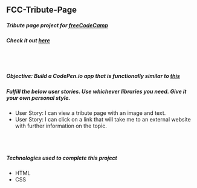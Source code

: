 ## FCC-Tribute-Page
##### Tribute page project for [freeCodeCamp](https://freecodecamp.org/)
##### Check it out [here](http://htmlpreview.github.io/?https://github.com/moT01/FCC-Tribute-Page/blob/master/index.html)

<br/>
<br/>

##### Objective: Build a CodePen.io app that is functionally similar to [this](https://codepen.io/FreeCodeCamp/full/NNvBQW/)
##### Fulfill the below user stories. Use whichever libraries you need. Give it your own personal style.
- User Story: I can view a tribute page with an image and text.
- User Story: I can click on a link that will take me to an external website with further information on the topic.

<br/>
<br/>

##### Technologies used to complete this project
- HTML
- CSS
